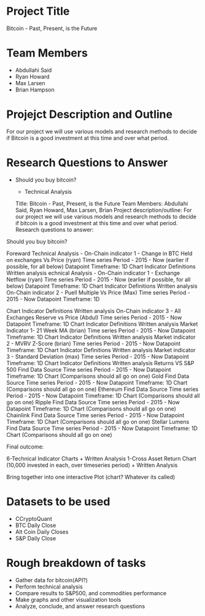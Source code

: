 # Project Title

Bitcoin - Past, Present, is the Future

# Team Members
* Abdullahi Said
* Ryan Howard
* Max Larsen
* Brian Hampson

# Projejct Description and Outline
For our project we will use various models and research methods to decide if Bitcoin is a good investment at this time and over what period.


# Research Questions to Answer
* Should you buy bitcoin?
    * Technical Analysis
    
    Title: Bitcoin - Past, Present, is the Future
Team Members: Abdullahi Said, Ryan Howard, Max Larsen, Brian 
Project description/outline: For our project we will use various models and research methods to decide if bitcoin is a good investment at this time and over what period.
Research questions to answer: 

Should you buy bitcoin? 

Foreward
Technical Analysis - 
On-Chain indicator 1 - Change in BTC Held on exchanges Vs Price (ryan)
Time series Period - 2015 - Now (earlier if possible, for all below)
Datapoint Timeframe: 1D
Chart
Indicator Definitions
Written analysis
echnical Analysis - 
On-Chain indicator 1 - Exchange Netflow (ryan)
Time series Period - 2015 - Now (earlier if possible, for all below)
Datapoint Timeframe: 1D
Chart
Indicator Definitions
Written analysis
On-Chain indicator 2 - Puell Multiple Vs Price (Max)
Time series Period - 2015 - Now
Datapoint Timeframe: 1D


Chart
Indicator Definitions
Written analysis
On-Chain indicator 3 - All Exchanges Reserve vs Price (Abdul)
Time series Period - 2015 - Now
Datapoint Timeframe: 1D
Chart
Indicator Definitions
Written analysis
Market Indicator 1- 21 Week MA (brian)
Time series Period - 2015 - Now
Datapoint Timeframe: 1D
Chart
Indicator Definitions
Written analysis
Market indicator 2 - MVRV Z-Score (brian)
Time series Period - 2015 - Now
Datapoint Timeframe: 1D
Chart
Indicator Definitions
Written analysis
Market indicator 3 -  Standard Deviation (max)
Time series Period - 2015 - Now
Datapoint Timeframe: 1D
Chart
Indicator Definitions
Written analysis
Returns VS 
S&P 500 
Find Data Source
Time series Period - 2015 - Now
Datapoint Timeframe: 1D
Chart (Comparisons should all go on one)
Gold
Find Data Source
Time series Period - 2015 - Now
Datapoint Timeframe: 1D
Chart (Comparisons should all go on one)
Ethereum 
Find Data Source
Time series Period - 2015 - Now
Datapoint Timeframe: 1D
Chart (Comparisons should all go on one)
Ripple 
Find Data Source
Time series Period - 2015 - Now
Datapoint Timeframe: 1D
Chart (Comparisons should all go on one)
Chainlink 
Find Data Source
Time series Period - 2015 - Now
Datapoint Timeframe: 1D
Chart (Comparisons should all go on one)
Stellar Lumens
Find Data Source
Time series Period - 2015 - Now
Datapoint Timeframe: 1D
Chart (Comparisons should all go on one)


Final outcome: 

6-Technical Indicator Charts + Written Analysis
1-Cross Asset Return Chart (10,000 invested in each, over timeseries period) + Written Analysis

Bring together into one interactive Plot (chart? Whatever its called)



# Datasets to be used
* CCryptoQuant
* BTC Daily Close
* Alt Coin Daily Closes
* S&P Daily Close


# Rough breakdown of tasks
* Gather data for bitcoin(API?)
* Perform technical analysis
* Compare results to S&P500, and commodities performance
* Make graphs and other visualization tools
* Analyze, conclude, and answer research questions
